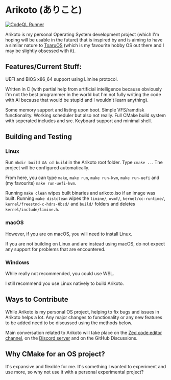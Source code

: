 # Arikoto (ありこと)
[![CodeQL Runner](https://github.com/AFellowSpeedrunner/arikoto/actions/workflows/codeql.yml/badge.svg)](https://github.com/AFellowSpeedrunner/arikoto/actions/workflows/codeql.yml)

Arikoto is my personal Operating System development project (which I'm hoping will be usable in the future) that is inspired by and is aiming to have a similar nature to [ToaruOS](https://github.com/klange/toaruos) (which is my favourite hobby OS out there and I may be slightly obsessed with it).

## Features/Current Stuff:
UEFI and BIOS x86_64 support using Limine protocol.

Written in C (with partial help from artificial intelligence because obviously I'm not the best programmer in the world but I'm not fully writing the code with AI because that would be stupid and I wouldn't learn anything).

Some memory support and listing upon boot.
Simple VFS/ramdisk functionality.
Working scheduler but also not really.
Full CMake build system with seperated includes and src.
Keyboard support and minimal shell.

## Building and Testing

### Linux

Run `mkdir build && cd build` in the Arikoto root folder. Type `cmake ..`. The project will be configured automatically.

From here, you can type `make`, `make run`, `make run-kvm`, `make run-uefi` and (my favourite) `make run-uefi-kvm`.

Running `make clean` wipes built binaries and arikoto.iso if an image was built. Running `make distclean` wipes the `limine/`, `ovmf/`, `kernel/cc-runtime/`, `kernel/freestnd-c-hdrs-0bsd/` and `build/` folders and deletes `kernel/include/limine.h`.

### macOS

However, if you are on macOS, you will need to install Linux.

If you are not building on Linux and are instead using macOS, do not expect any support for problems that are encountered.

### Windows

While really not recommended, you could use WSL.

I still recommend you use Linux natively to build Arikoto.

## Ways to Contribute

While Arikoto is my personal OS project, helping to fix bugs and issues in Arikoto helps a lot. Any major changes to functionality or any new features to be added need to be discussed using the methods below.

Main conversation related to Arikoto will take place on the [Zed code editor channel](https://zed.dev/channel/Arikoto-19596), on the [Discord server](https://discord.gg/UczSZb7s7B) and on the GitHub Discussions.

## Why CMake for an OS project?

It's expansive and flexible for me. It's something I wanted to experiment and use more, so why not use it with a personal experimental project?
